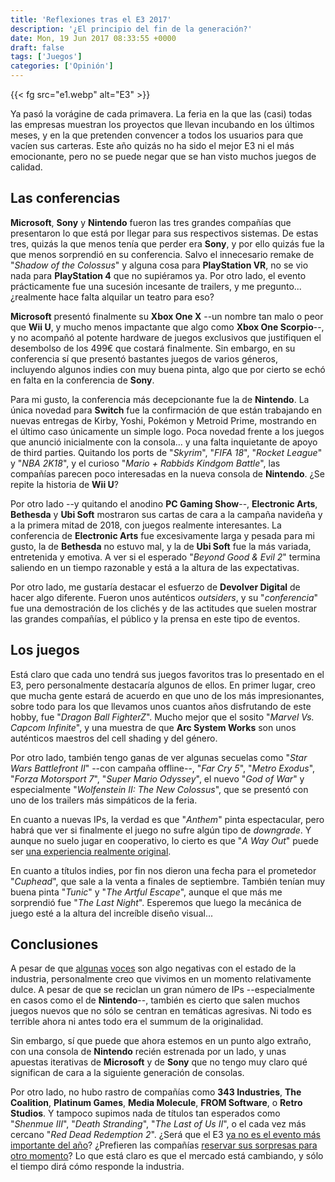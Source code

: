 ```yaml
---
title: 'Reflexiones tras el E3 2017'
description: '¿El principio del fin de la generación?'
date: Mon, 19 Jun 2017 08:33:55 +0000
draft: false
tags: ['Juegos']
categories: ['Opinión']
---
```


{{< fg src="e1.webp" alt="E3" >}}

Ya pasó la vorágine de cada primavera. La feria en la que las (casi) todas las empresas muestran los proyectos que llevan incubando en los últimos meses, y en la que pretenden convencer a todos los usuarios para que vacíen sus carteras. Este año quizás no ha sido el mejor E3 ni el más emocionante, pero no se puede negar que se han visto muchos juegos de calidad.

## Las conferencias

**Microsoft**, **Sony** y **Nintendo** fueron las tres grandes compañías que presentaron lo que está por llegar para sus respectivos sistemas. De estas tres, quizás la que menos tenía que perder era **Sony**, y por ello quizás fue la que menos sorprendió en su conferencia. Salvo el innecesario remake de "_Shadow of the Colossus_" y alguna cosa para **PlayStation VR**, no se vio nada para **PlayStation 4** que no supiéramos ya. Por otro lado, el evento prácticamente fue una sucesión incesante de trailers, y me pregunto... ¿realmente hace falta alquilar un teatro para eso?

**Microsoft** presentó finalmente su **Xbox One X** --un nombre tan malo o peor que **Wii U**, y mucho menos impactante que algo como **Xbox One Scorpio**--, y no acompañó al potente hardware de juegos exclusivos que justifiquen el desembolso de los 499€ que costará finalmente. Sin embargo, en su conferencia sí que presentó bastantes juegos de varios géneros, incluyendo algunos indies con muy buena pinta, algo que por cierto se echó en falta en la conferencia de **Sony**.

Para mi gusto, la conferencia más decepcionante fue la de **Nintendo**. La única novedad para **Switch** fue la confirmación de que están trabajando en nuevas entregas de Kirby, Yoshi, Pokémon y Metroid Prime, mostrando en el último caso únicamente un simple logo. Poca novedad frente a los juegos que anunció inicialmente con la consola... y una falta inquietante de apoyo de third parties. Quitando los ports de "_Skyrim_", "_FIFA 18_", "_Rocket League_" y "_NBA 2K18_", y el curioso "_Mario + Rabbids Kindgom Battle_", las compañías parecen poco interesadas en la nueva consola de **Nintendo**. ¿Se repite la historia de **Wii U**?

Por otro lado --y quitando el anodino **PC Gaming Show**--, **Electronic Arts**, **Bethesda** y **Ubi Soft** mostraron sus cartas de cara a la campaña navideña y a la primera mitad de 2018, con juegos realmente interesantes. La conferencia de **Electronic Arts** fue excesivamente larga y pesada para mi gusto, la de **Bethesda** no estuvo mal, y la de **Ubi Soft** fue la más variada, entretenida y emotiva. A ver si el esperado "_Beyond Good & Evil 2_" termina saliendo en un tiempo razonable y está a la altura de las expectativas.

Por otro lado, me gustaría destacar el esfuerzo de **Devolver Digital** de hacer algo diferente. Fueron unos auténticos _outsiders_, y su "_conferencia_" fue una demostración de los clichés y de las actitudes que suelen mostrar las grandes compañías, el público y la prensa en este tipo de eventos.

## Los juegos

Está claro que cada uno tendrá sus juegos favoritos tras lo presentado en el E3, pero personalmente destacaría algunos de ellos. En primer lugar, creo que mucha gente estará de acuerdo en que uno de los más impresionantes, sobre todo para los que llevamos unos cuantos años disfrutando de este hobby, fue "_Dragon Ball FighterZ_". Mucho mejor que el sosito "_Marvel Vs. Capcom Infinite_", y una muestra de que **Arc System Works** son unos auténticos maestros del cell shading y del género.

Por otro lado, también tengo ganas de ver algunas secuelas como "_Star Wars Battlefront II_" --con campaña offline--, "_Far Cry 5_", "_Metro Exodus_", "_Forza Motorsport 7_", "_Super Mario Odyssey_", el nuevo "_God of War_" y especialmente "_Wolfenstein II: The New Colossus_", que se presentó con uno de los trailers más simpáticos de la feria.

En cuanto a nuevas IPs, la verdad es que "_Anthem_" pinta espectacular, pero habrá que ver si finalmente el juego no sufre algún tipo de _downgrade_. Y aunque no suelo jugar en cooperativo, lo cierto es que "_A Way Out_" puede ser [una experiencia realmente original](https://www.youtube.com/watch?v=yGZGSdgJVPM).

En cuanto a títulos indies, por fin nos dieron una fecha para el prometedor "_Cuphead_", que sale a la venta a finales de septiembre. También tenían muy buena pinta "_Tunic_" y "_The Artful Escape_", aunque el que más me sorprendió fue "_The Last Night_". Esperemos que luego la mecánica de juego esté a la altura del increíble diseño visual...

## Conclusiones

A pesar de que [algunas](https://twitter.com/AlfredoCamba/status/874808234246258688) [voces](https://www.youtube.com/user/DayoScript) son algo negativas con el estado de la industria, personalmente creo que vivimos en un momento relativamente dulce. A pesar de que se reciclan un gran número de IPs --especialmente en casos como el de **Nintendo**--, también es cierto que salen muchos juegos nuevos que no sólo se centran en temáticas agresivas. Ni todo es terrible ahora ni antes todo era el summum de la originalidad.

Sin embargo, sí que puede que ahora estemos en un punto algo extraño, con una consola de **Nintendo** recién estrenada por un lado, y unas apuestas iterativas de **Microsoft** y de **Sony** que no tengo muy claro qué significan de cara a la siguiente generación de consolas.

Por otro lado, no hubo rastro de compañías como **343 Industries**, **The Coalition**, **Platinum Games**, **Media Molecule**, **FROM Software**, o **Retro Studios**. Y tampoco supimos nada de títulos tan esperados como "_Shenmue III_", "_Death Stranding_", "_The Last of Us II_", o el cada vez más cercano "_Red Dead Redemption 2_". ¿Será que el E3 [ya no es el evento más importante del año](http://www.eurogamer.net/articles/2017-06-15-e3s-press-conferences-are-killing-e3)? ¿Prefieren las compañías [reservar sus sorpresas para otro momento](http://www.hobbyconsolas.com/noticias/playstation-experience-2017-fecha-evento-sony-102298)? Lo que está claro es que el mercado está cambiando, y sólo el tiempo dirá cómo responde la industria.
